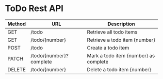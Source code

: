 # ToDo Rest API

| Method | URL | Description |
| --- | --- | --- |
| GET | /todo | Retrieve all todo items |
| GET | /todo/{number} | Retrieve a todo item {number} |
| POST | /todo | Create a todo item |
| PATCH | /todo/{number}?complete | Mark a todo item {number} as complete |
| DELETE | /todo/{number} | Delete a todo item {number} |
